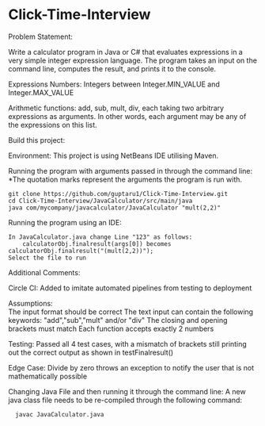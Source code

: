 # Click-Time-Interview

Problem Statement:

Write a calculator program in Java or C# that evaluates expressions in a very simple integer expression language. The program takes an input on the command line, computes the result, and prints it to the console.

Expressions
Numbers: Integers between Integer.MIN_VALUE and Integer.MAX_VALUE

Arithmetic functions: add, sub, mult, div, each taking two arbitrary expressions as arguments. In other words, each argument may be any of the expressions on this list.


Build this project:

Environment:
  This project is using NetBeans IDE utilising Maven.
  
  
Running the program with arguments passed in through the command line:
  *The quotation marks represent the arguments the program is run with.

    git clone https://github.com/guptaru1/Click-Time-Interview.git
    cd Click-Time-Interview/JavaCalculator/src/main/java
    java com/mycompany/javacalculator/JavaCalculator "mult(2,2)"

Running the program using an IDE:
    
    In JavaCalculator.java change Line "123" as follows:
        calculatorObj.finalresult(args[0]) becomes calculatorObj.finalresult("(mult(2,2))");
    Select the file to run

    
Additional Comments:
    
   Circle CI: Added to imitate automated pipelines from testing to deployment
   
   Assumptions:  
        The input format should be correct
        The text input can contain the following keywords: "add","sub","mult" and/or "div"
        The closing and opening brackets must match
        Each function accepts exactly 2 numbers
   
   Testing:
        Passed all 4 test cases, with a mismatch of brackets still printing out the correct output as shown in testFinalresult()
        
        
   Edge Case:
        Divide by zero throws an exception to notify the user that is not mathematically possible
        
   Changing Java File and then running it through the command line:
    A new java class file needs to be re-compiled through the following command:
   
      javac JavaCalculator.java
   
   
